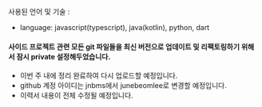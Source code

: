 사용된 언어 및 기술 : 
- language: javascript(typescript), java(kotlin), python, dart
#### 사이드 프로젝트 관련 모든 git 파일들을 최신 버전으로 업데이트 및 리팩토링하기 위해서 잠시 private 설정해두었습니다.
- 이번 주 내에 정리 완료하여 다시 업로드할 예정입니다.
- github 계정 아이디는 jnbms에서 junebeomlee로 변경할 예정입니다.
- 이력서 내용이 전체 수정될 예정입니다.
